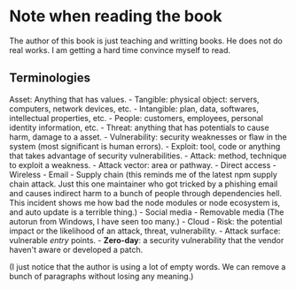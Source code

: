 # Note when reading the book

The author of this book is just teaching and writting books. He does not do
real works. I am getting a hard time convince myself to read.

## Terminologies

Asset: Anything that has values.
    - Tangible: physical object: servers, computers, network devices, etc.
    - Intangible: plan, data, softwares, intellectual properties, etc.
    - People: customers, employees, personal identity information, etc.
    - Threat: anything that has potentials to cause harm, damage to a asset.
    - Vulnerability: security weaknesses or flaw in the system (most
      significant is human errors).
    - Exploit: tool, code or anything that takes advantage of security
      vulnerabilities.
    - Attack: method, technique to exploit a weakness.
    - Attack vector: area or pathway.
        - Direct access
        - Wireless
        - Email
        - Supply chain
            (this reminds me of the latest npm supply chain attack. Just this
            one maintainer who got tricked by a phishing email and causes
            indirect harm to a bunch of people through dependencies hell. This
            incident shows me how bad the node modules or node ecosystem is,
            and auto update is a terrible thing.)
        - Social media
        - Removable media (The autorun from Windows, I have seen too many.)
        - Cloud
    - Risk: the potential impact or the likelihood of an attack, threat,
      vulnerability.
    - Attack surface: vulnerable *entry* points.
    - **Zero-day**: a security vulnerability that the vendor haven't aware or
      developed a patch.

(I just notice that the author is using a lot of empty words. We can remove a
bunch of paragraphs without losing any meaning.)
